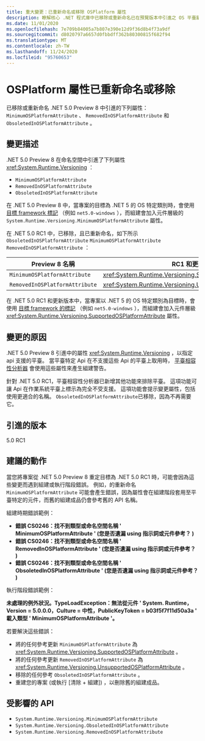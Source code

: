 ```yaml
---
title: 重大變更：已重新命名或移除 OSPlatform 屬性
description: 瞭解核心 .NET 程式庫中已移除或重新命名已在預覽版本中引進之 OS 平臺屬性的 .NET 5.0 重大變更。
ms.date: 11/01/2020
ms.openlocfilehash: 7e709b84005a7b807e390e12d9f36d8b4f73a9df
ms.sourcegitcommit: d8020797a6657d0fbbdff362b80300815f682f94
ms.translationtype: MT
ms.contentlocale: zh-TW
ms.lasthandoff: 11/24/2020
ms.locfileid: "95760653"
---
```

# <a name="osplatform-attributes-renamed-or-removed"></a>OSPlatform 屬性已重新命名或移除

已移除或重新命名 .NET 5.0 Preview 8 中引進的下列屬性： `MinimumOSPlatformAttribute` 、 `RemovedInOSPlatformAttribute` 和 `ObsoletedInOSPlatformAttribute` 。

## <a name="change-description"></a>變更描述

.NET 5.0 Preview 8 在命名空間中引進了下列屬性 <xref:System.Runtime.Versioning> ：

- `MinimumOSPlatformAttribute`
- `RemovedInOSPlatformAttribute`
- `ObsoletedInOSPlatformAttribute`

在 .NET 5.0 Preview 8 中，當專案的目標為 .NET 5 的 OS 特定類別時，會使用 [目標 framework 標記](../../../../standard/frameworks.md) （例如 `net5.0-windows` ），而組建會加入元件層級的 `System.Runtime.Versioning.MinimumOSPlatformAttribute` 屬性。

在 .NET 5.0 RC1 中，已移除，且已重新命名，如下所示 `ObsoletedInOSPlatformAttribute` `MinimumOSPlatformAttribute` `RemovedInOSPlatformAttribute` ：

| Preview 8 名稱 | RC1 和更新的名稱 |
| - | - |
| `MinimumOSPlatformAttribute` | <xref:System.Runtime.Versioning.SupportedOSPlatformAttribute> |
| `RemovedInOSPlatformAttribute` | <xref:System.Runtime.Versioning.UnsupportedOSPlatformAttribute> |

在 .NET 5.0 RC1 和更新版本中，當專案以 .NET 5 的 OS 特定類別為目標時，會使用 [目標 framework 的標記](../../../../standard/frameworks.md) （例如 `net5.0-windows` ），而組建會加入元件層級 <xref:System.Runtime.Versioning.SupportedOSPlatformAttribute> 屬性。

## <a name="reason-for-change"></a>變更的原因

.NET 5.0 Preview 8 引進中的屬性 <xref:System.Runtime.Versioning> ，以指定 api 支援的平臺。 當平臺特定 Api 在不支援這些 Api 的平臺上取用時， [平臺相容性分析器](../../../../core/compatibility/code-analysis.md#ca1416-platform-compatibility) 會使用這些屬性來產生組建警告。

針對 .NET 5.0 RC1，平臺相容性分析器已新增其他功能來排除平臺。 這項功能可讓 Api 在作業系統平臺上標示為完全不受支援。 這項功能會提示變更屬性，包括使用更適合的名稱。 `ObsoletedInOSPlatformAttribute`已移除，因為不再需要它。

## <a name="version-introduced"></a>引進的版本

5.0 RC1

## <a name="recommended-action"></a>建議的動作

當您將專案從 .NET 5.0 Preview 8 重定目標為 .NET 5.0 RC1 時，可能會因為這些變更而遇到組建或執行階段錯誤。 例如，的重新命名 `MinimumOSPlatformAttribute` 可能會產生錯誤，因為屬性會在組建階段套用至平臺特定的元件，而舊的組建成品仍會參考舊的 API 名稱。

組建時期錯誤範例：

- **錯誤 CS0246：找不到類型或命名空間名稱 ' MinimumOSPlatformAttribute ' (您是否遺漏 using 指示詞或元件參考？ )**
- **錯誤 CS0246：找不到類型或命名空間名稱 ' RemovedInOSPlatformAttribute ' (您是否遺漏 using 指示詞或元件參考？ )**
- **錯誤 CS0246：找不到類型或命名空間名稱 ' ObsoletedInOSPlatformAttribute ' (您是否遺漏 using 指示詞或元件參考？ )**

執行階段錯誤範例：

**未處理的例外狀況。TypeLoadException：無法從元件 ' System. Runtime，Version = 5.0.0.0，Culture = 中性，PublicKeyToken = b03f5f7f11d50a3a ' 載入類型 ' MinimumOSPlatformAttribute '。**

若要解決這些錯誤：

- 將的任何參考更新 `MinimumOSPlatformAttribute` 為 <xref:System.Runtime.Versioning.SupportedOSPlatformAttribute> 。
- 將的任何參考更新 `RemovedInOSPlatformAttribute` 為 <xref:System.Runtime.Versioning.UnsupportedOSPlatformAttribute> 。
- 移除的任何參考 `ObsoletedInOSPlatformAttribute` 。
- 重建您的專案 (或執行 [清除 + 組建]) ，以刪除舊的組建成品。

## <a name="affected-apis"></a>受影響的 API

- `System.Runtime.Versioning.MinimumOSPlatformAttribute`
- `System.Runtime.Versioning.ObsoletedInOSPlatformAttribute`
- `System.Runtime.Versioning.RemovedInOSPlatformAttribute`

<!--

### Category

Core .NET libraries

### Affected APIs

- `T:System.Runtime.Versioning.MinimumOSPlatformAttribute`
- `T:System.Runtime.Versioning.ObsoletedInOSPlatformAttribute`
- `T:System.Runtime.Versioning.RemovedInOSPlatformAttribute`

-->
